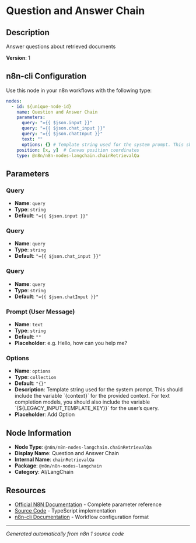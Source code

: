 # Question and Answer Chain

## Description

Answer questions about retrieved documents

**Version**: 1

## n8n-cli Configuration

Use this node in your n8n workflows with the following type:

```yaml
nodes:
  - id: ${unique-node-id}
    name: Question and Answer Chain
    parameters:
      query: "={{ $json.input }}"
      query: "={{ $json.chat_input }}"
      query: "={{ $json.chatInput }}"
      text: ""
      options: {} # Template string used for the system prompt. This should include the variable \`{context}\` for the provided context. For text completion models, you should also include the variable \`{${LEGACY_INPUT_TEMPLATE_KEY}}\` for the user’s query.
    position: [x, y]  # Canvas position coordinates
    type: @n8n/n8n-nodes-langchain.chainRetrievalQa
```

## Parameters

### Query

- **Name**: `query`
- **Type**: `string`
- **Default**: `"={{ $json.input }}"`

### Query

- **Name**: `query`
- **Type**: `string`
- **Default**: `"={{ $json.chat_input }}"`

### Query

- **Name**: `query`
- **Type**: `string`
- **Default**: `"={{ $json.chatInput }}"`

### Prompt (User Message)

- **Name**: `text`
- **Type**: `string`
- **Default**: `""`
- **Placeholder**: e.g. Hello, how can you help me?

### Options

- **Name**: `options`
- **Type**: `collection`
- **Default**: `"{}"`
- **Description**: Template string used for the system prompt. This should include the variable \`{context}\` for the provided context. For text completion models, you should also include the variable \`{${LEGACY_INPUT_TEMPLATE_KEY}}\` for the user’s query.
- **Placeholder**: Add Option


## Node Information

- **Node Type**: `@n8n/n8n-nodes-langchain.chainRetrievalQa`
- **Display Name**: Question and Answer Chain
- **Internal Name**: `chainRetrievalQa`
- **Package**: `@n8n/n8n-nodes-langchain`
- **Category**: AI/LangChain

## Resources

- [Official N8N Documentation](https://docs.n8n.io/integrations/builtin/cluster-nodes/root-nodes/n8n-nodes-langchain.chainretrievalqa/) - Complete parameter reference
- [Source Code](https://github.com/n8n-io/n8n/blob/master/packages/@n8n/nodes-langchain/nodes/chains/ChainRetrievalQA/ChainRetrievalQa.node.ts) - TypeScript implementation
- [n8n-cli Documentation](https://github.com/edenreich/n8n-cli) - Workflow configuration format

---
*Generated automatically from n8n 1 source code*
